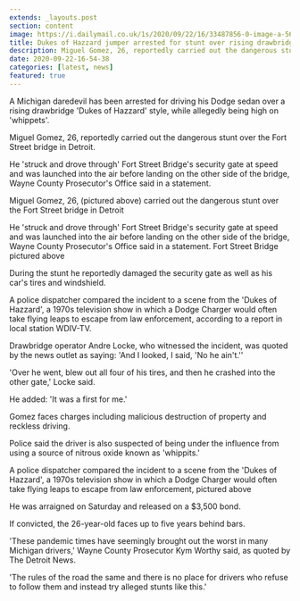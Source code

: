 ```yaml
---
extends: _layouts.post
section: content
image: https://i.dailymail.co.uk/1s/2020/09/22/16/33487856-0-image-a-56_1600788647837.jpg 
title: Dukes of Hazzard jumper arrested for stunt over rising drawbridge  
description: Miguel Gomez, 26, reportedly carried out the dangerous stunt over the Fort Street bridge in Detroit. 
date: 2020-09-22-16-54-38 
categories: [latest, news] 
featured: true 
--- 
```

A Michigan daredevil has been arrested for driving his Dodge sedan over a rising drawbridge 'Dukes of Hazzard' style, while allegedly being high on 'whippets'. 

Miguel Gomez, 26, reportedly carried out the dangerous stunt over the Fort Street bridge in Detroit. 

He 'struck and drove through' Fort Street Bridge's security gate at speed and was launched into the air before landing on the other side of the bridge, Wayne County Prosecutor's Office said in a statement.

Miguel Gomez, 26, (pictured above) carried out the dangerous stunt over the Fort Street bridge in Detroit

He 'struck and drove through' Fort Street Bridge's security gate at speed and was launched into the air before landing on the other side of the bridge, Wayne County Prosecutor's Office said in a statement. Fort Street Bridge pictured above 

During the stunt he reportedly damaged the security gate as well as his car's tires and windshield. 

A police dispatcher compared the incident to a scene from the 'Dukes of Hazzard', a 1970s television show in which a Dodge Charger would often take flying leaps to escape from law enforcement, according to a report in local station WDIV-TV.

Drawbridge operator Andre Locke, who witnessed the incident, was quoted by the news outlet as saying: 'And I looked, I said, 'No he ain't.''

'Over he went, blew out all four of his tires, and then he crashed into the other gate,' Locke said. 

He added: 'It was a first for me.'  

Gomez faces charges including malicious destruction of property and reckless driving. 

Police said the driver is also suspected of being under the influence from using a source of nitrous oxide known as 'whippits.' 

A police dispatcher compared the incident to a scene from the 'Dukes of Hazzard', a 1970s television show in which a Dodge Charger would often take flying leaps to escape from law enforcement, pictured above 

He was arraigned on Saturday and released on a $3,500 bond. 

If convicted, the 26-year-old faces up to five years behind bars. 

'These pandemic times have seemingly brought out the worst in many Michigan drivers,' Wayne County Prosecutor Kym Worthy said, as quoted by The Detroit News. 

'The rules of the road the same and there is no place for drivers who refuse to follow them and instead try alleged stunts like this.' 

